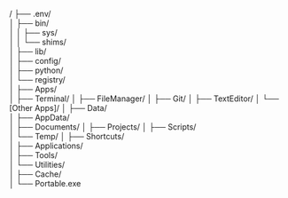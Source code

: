 /
├── .env/                
│   ├── bin/            
│   │   ├── sys/         
│   │   └── shims/       
│   ├── lib/             
│   ├── config/          
│   ├── python/          
│   └── registry/        
│
├── Apps/                
│   ├── Terminal/
│   ├── FileManager/
│   ├── Git/
│   ├── TextEditor/
│   └── [Other Apps]/
│
├── Data/               
│   ├── AppData/         
│   ├── Documents/
│   ├── Projects/
│   ├── Scripts/         
│   └── Temp/
│
├── Shortcuts/           
│   ├── Applications/    
│   ├── Tools/           
│   └── Utilities/      
│
├── Cache/               
│
└── Portable.exe         